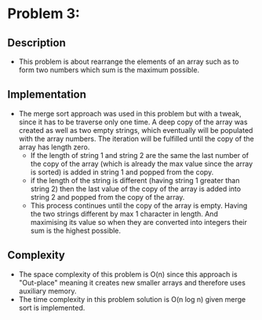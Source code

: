 # Problem 3:

## Description
* This problem is about rearrange the elements of an array such as to form two numbers which sum is the maximum possible.

## Implementation
* The merge sort approach was used in this problem but with a tweak, since it has to be traverse only one time. A deep 
copy of the array was created as well as two empty strings, which eventually will be populated with the array numbers.
The iteration will be fulfilled until the copy of the array has length zero. 
    * If the length of string 1 and string 2 are the same the last number of the copy of the array (which is already the 
    max value since the array is sorted) is added in string 1 and popped from the copy.
    * if the length of the string is different (having string 1 greater than string 2) then the last value of the copy of
    the array is added into string 2 and popped from the copy of the array.
    * This process continues until the copy of the array is empty. Having the two strings different by max 1 character in 
    length. And maximising its value so when they are converted into integers their sum is the highest possible. 

## Complexity
* The space complexity of this problem is O(n) since this approach is "Out-place" meaning it creates new smaller arrays and therefore
uses auxiliary memory. 
* The time complexity in this problem solution is O(n log⁡ n) given merge sort is implemented.